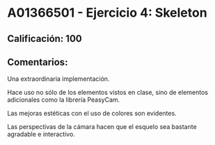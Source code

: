 # A01366501 - Ejercicio 4: Skeleton

## **Calificación**: 100

## **Comentarios**:

Una extraordinaria implementación.

Hace uso no sólo de los elementos vistos en clase, sino de elementos adicionales como la librería PeasyCam. 

Las mejoras estéticas con el uso de colores son evidentes.

Las perspectivas de la cámara hacen que el esquelo sea bastante agradable e interactivo.
